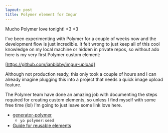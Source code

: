 ```yaml
---
layout: post
title: Polymer element for Imgur
---
```


Mucho Polymer love tonight! \<3 \<3

I've been experimenting with Polymer for a couple of weeks now and the development flow is just incredible.  It felt wrong to just keep all of this cool knowledge on my local machine or hidden in private repos, so without ado here is my very first Polymer custom element:

[https://github.com/ianbibby/imgur-upload]

Although not production ready, this only took a couple of hours and I can already imagine plugging this into a project that needs a quick image upload feature.

The Polymer team have done an amazing job with documenting the steps required for creating custom elements, so unless I find myself with some free time (lol) I'm going to just leave some link love here.

* [generator-polymer](https://github.com/yeoman/generator-polymer)
  * `yo polymer:seed` 
* [Guide for reusable elements](http://www.polymer-project.org/docs/start/reusableelements.html)
